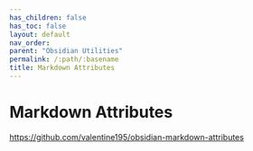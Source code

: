 ```yaml
---
has_children: false
has_toc: false
layout: default
nav_order: 
parent: "Obsidian Utilities"
permalink: /:path/:basename
title: Markdown Attributes
---
```


# Markdown Attributes


https://github.com/valentine195/obsidian-markdown-attributes

